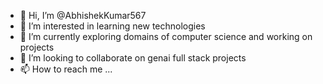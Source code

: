- 👋 Hi, I’m @AbhishekKumar567
- 👀 I’m interested in learning new technologies
- 🌱 I’m currently exploring domains of computer science and working on projects
- 💞️ I’m looking to collaborate on genai full stack projects
- 📫 How to reach me ...

<!---
AbhishekKumar567/AbhishekKumar567 is a ✨ special ✨ repository because its `README.md` (this file) appears on your GitHub profile.
You can click the Preview link to take a look at your changes.
--->
